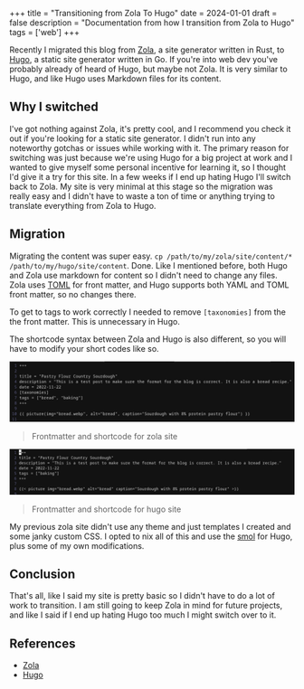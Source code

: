 +++
title = "Transitioning from Zola To Hugo"
date = 2024-01-01
draft = false
description = "Documentation from how I transition from Zola to Hugo"
tags = ['web']
+++

Recently I migrated this blog from [Zola](https://getzola.org), a site generator written in Rust, to [Hugo](https://gohugo.io), a static site generator written in Go. If you're into web dev you've probably already of heard of Hugo, but maybe not Zola. It is very similar to Hugo, and like Hugo uses Markdown files for its content.

## Why I switched

I've got nothing against Zola, it's pretty cool, and I recommend you check it out if you're looking for a static site generator. I didn't run into any noteworthy gotchas or issues while working with it. The primary reason for switching was just because we're using Hugo for a big project at work and I wanted to give myself some personal incentive for learning it, so I thought I'd give it a try for this site. In a few weeks if I end up hating Hugo I'll switch back to Zola. My site is very minimal at this stage so the migration was really easy and I didn't have to waste a ton of time or anything trying to translate everything from Zola to Hugo.

## Migration

Migrating the content was super easy. `cp /path/to/my/zola/site/content/* /path/to/my/hugo/site/content`. Done. Like I mentioned before, both Hugo and Zola use markdown for content so I didn't need to change any files. Zola uses [TOML](https://toml.io/en/) for front matter, and Hugo supports both YAML and TOML front matter, so no changes there.

To get to tags to work correctly I needed to remove `[taxonomies]` from the the front matter. This is unnecessary in Hugo.

The shortcode syntax between Zola and Hugo is also different, so you will have to modify your short codes like so.

![zola](zola.png)
> Frontmatter and shortcode for zola site

![hugo](hugo.png)
> Frontmatter and shortcode for hugo site

My previous zola site didn't use any theme and just templates I created and some janky custom CSS. I opted to nix all of this and use the [smol](https://themes.gohugo.io/themes/smol/) for Hugo, plus some of my own modifications.

## Conclusion

That's all, like I said my site is pretty basic so I didn't have to do a lot of work to transition. I am still going to keep Zola in mind for future projects, and like I said if I end up hating Hugo too much I might switch over to it.

## References

- [Zola](www.getzola.org)
- [Hugo](www.gohugo.io)